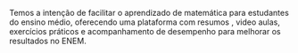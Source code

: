 Temos a intenção de facilitar o aprendizado de matemática para estudantes do ensino médio, oferecendo uma plataforma com resumos , video aulas, exercícios práticos e acompanhamento de desempenho para melhorar os resultados no ENEM.